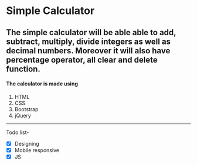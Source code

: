 # **Simple Calculator**
The simple calculator will be able able to add, subtract, multiply, divide integers as well as decimal numbers. Moreover it will also have percentage operator, all clear and delete function.  
---
#### The calculator is made using
1. HTML
1. CSS
1. Bootstrap
1. jQuery
---
Todo list-  
- [x] Designing
- [x] Mobile responsive
- [x] JS 
